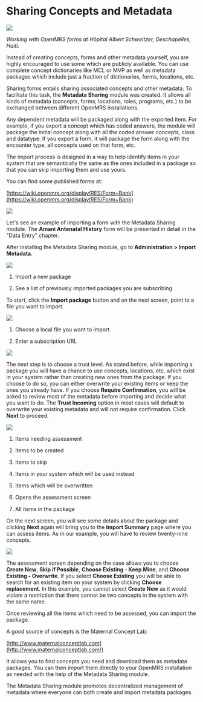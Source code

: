 # Sharing Concepts and Metadata

![](http://write.flossmanuals.net/openmrs/sharing-concepts-and-metadata/static/forms.png)

_Working with OpenMRS forms at Hôpital Albert Schweitzer, Deschapelles, Haiti._

Instead of creating concepts, forms and other metadata yourself, you are highly encouraged to use some which are publicly available. You can use complete concept dictionaries like MCL or MVP as well as metadata packages which include just a fraction of dictionaries, forms, locations, etc.

Sharing forms entails sharing associated concepts and other metadata. To facilitate this task, the **Metadata Sharing** module was created. It allows all kinds of metadata \(concepts, forms, locations, roles, programs, etc.\) to be exchanged between different OpenMRS installations.

Any dependent metadata will be packaged along with the exported item. For example, if you export a concept which has coded answers, the module will package the initial concept along with all the coded answer concepts, class and datatype. If you export a form, it will package the form along with the encounter type, all concepts used on that form, etc.

The import process is designed in a way to help identify items in your system that are semantically the same as the ones included in a package so that you can skip importing them and use yours.

You can find some published forms at:

[https://wiki.openmrs.org/display/RES/Form+Bank](https://wiki.openmrs.org/display/RES/Form+Bank)

![](http://write.flossmanuals.net/openmrs/sharing-concepts-and-metadata/static/case-study.png)

Let's see an example of importing a form with the Metadata Sharing module. The **Amani Antenatal History** form will be presented in detail in the "Data Entry" chapter.

After installing the Metadata Sharing module, go to **Administration &gt; Import Metadata**.

![](http://write.flossmanuals.net/openmrs/sharing-concepts-and-metadata/static/mds_import_1.png)

1. Import a new package

2. See a list of previously imported packages you are subscribing

To start, click the **Import package** button and on the next screen, point to a file you want to import.

![](http://write.flossmanuals.net/openmrs/sharing-concepts-and-metadata/static/mds_import_file.png)

1. Choose a local file you want to import

2. Enter a subscription URL


![](http://write.flossmanuals.net/openmrs/sharing-concepts-and-metadata/static/mds_import_level.png)

The next step is to choose a trust level. As stated before, while importing a package you will have a chance to use concepts, locations, etc. which exist in your system rather than creating new ones from the package. If you choose to do so, you can either overwrite your existing items or keep the ones you already have. If you choose **Require Confirmation**, you will be asked to review most of the metadata before importing and decide what you want to do. The **Trust Incoming** option in most cases will default to overwrite your existing metadata and will not require confirmation. Click **Next** to proceed.

![](http://write.flossmanuals.net/openmrs/sharing-concepts-and-metadata/static/mds_import_assess_1.png)

1. Items needing assessment

2. Items to be created

3. Items to skip

4. Items in your system which will be used instead

5. Items which will be overwritten

6. Opens the assessment screen

7. All items in the package


On the next screen, you will see some details about the package and clicking **Next** again will bring you to the **Import Summary** page where you can assess items. As in our example, you will have to review twenty-nine concepts.

![](http://write.flossmanuals.net/openmrs/sharing-concepts-and-metadata/static/mds_import_assess_item.png)

The assessment screen depending on the case allows you to choose **Create New**, **Skip if Possible**, **Choose Existing - Keep Mine**, and **Choose Existing - Overwrite**. If you select **Choose Existing** you will be able to search for an existing item on your system by clicking **Choose replacement**. In this example, you cannot select **Create New** as it would violate a restriction that there cannot be two concepts in the system with the same name.

Once reviewing all the items which need to be assessed, you can import the package.

A good source of concepts is the Maternal Concept Lab:

[http://www.maternalconceptlab.com](http://www.maternalconceptlab.com/)

It allows you to find concepts you need and download them as metadata packages. You can then import them directly to your OpenMRS installation as needed with the help of the Metadata Sharing module.

The Metadata Sharing module promotes decentralized management of metadata where everyone can both create and import metadata packages.


